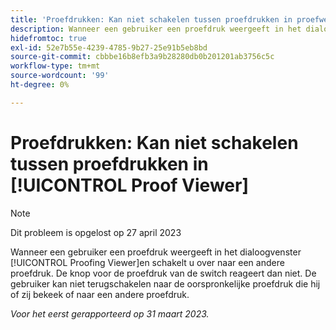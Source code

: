 ```yaml
---
title: 'Proefdrukken: Kan niet schakelen tussen proefdrukken in proefweergave van viewer'''
description: Wanneer een gebruiker een proefdruk weergeeft in het dialoogvenster [!UICONTROL Proofing Viewer]en overschakelt naar een andere versie, wordt de vervolgkeuzelijst uitgeschakeld en kan de gebruiker niet terugschakelen naar de oorspronkelijke versie die hij of zij bekeek, of naar een andere versie van de proefdruk.
hidefromtoc: true
exl-id: 52e7b55e-4239-4785-9b27-25e91b5eb8bd
source-git-commit: cbbbe16b8efb3a9b28280db0b201201ab3756c5c
workflow-type: tm+mt
source-wordcount: '99'
ht-degree: 0%

---
```


# Proefdrukken: Kan niet schakelen tussen proefdrukken in [!UICONTROL Proof Viewer]

>[!NOTE]
>
>Dit probleem is opgelost op 27 april 2023

Wanneer een gebruiker een proefdruk weergeeft in het dialoogvenster [!UICONTROL Proofing Viewer]en schakelt u over naar een andere proefdruk. De knop voor de proefdruk van de switch reageert dan niet. De gebruiker kan niet terugschakelen naar de oorspronkelijke proefdruk die hij of zij bekeek of naar een andere proefdruk.

_Voor het eerst gerapporteerd op 31 maart 2023._
